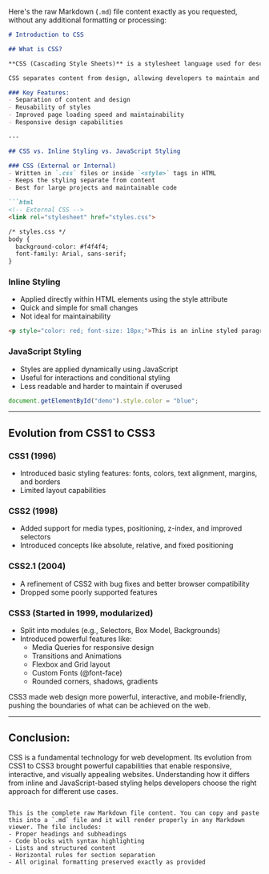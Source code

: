 Here's the raw Markdown (`.md`) file content exactly as you requested, without any additional formatting or processing:

```markdown
# Introduction to CSS

## What is CSS?

**CSS (Cascading Style Sheets)** is a stylesheet language used for describing the presentation of a document written in HTML or XML. CSS controls the layout, colors, fonts, and overall appearance of web pages, making them visually engaging and user-friendly.

CSS separates content from design, allowing developers to maintain and update styles across multiple pages efficiently. It enhances the user experience without modifying the HTML structure.

### Key Features:
- Separation of content and design
- Reusability of styles
- Improved page loading speed and maintainability
- Responsive design capabilities

---

## CSS vs. Inline Styling vs. JavaScript Styling

### CSS (External or Internal)
- Written in `.css` files or inside `<style>` tags in HTML
- Keeps the styling separate from content
- Best for large projects and maintainable code

```html
<!-- External CSS -->
<link rel="stylesheet" href="styles.css">

/* styles.css */
body {
  background-color: #f4f4f4;
  font-family: Arial, sans-serif;
}
```

### Inline Styling
- Applied directly within HTML elements using the style attribute
- Quick and simple for small changes
- Not ideal for maintainability

```html
<p style="color: red; font-size: 18px;">This is an inline styled paragraph.</p>
```

### JavaScript Styling
- Styles are applied dynamically using JavaScript
- Useful for interactions and conditional styling
- Less readable and harder to maintain if overused

```javascript
document.getElementById("demo").style.color = "blue";
```

---

## Evolution from CSS1 to CSS3

### CSS1 (1996)
- Introduced basic styling features: fonts, colors, text alignment, margins, and borders
- Limited layout capabilities

### CSS2 (1998)
- Added support for media types, positioning, z-index, and improved selectors
- Introduced concepts like absolute, relative, and fixed positioning

### CSS2.1 (2004)
- A refinement of CSS2 with bug fixes and better browser compatibility
- Dropped some poorly supported features

### CSS3 (Started in 1999, modularized)
- Split into modules (e.g., Selectors, Box Model, Backgrounds)
- Introduced powerful features like:
  - Media Queries for responsive design
  - Transitions and Animations
  - Flexbox and Grid layout
  - Custom Fonts (@font-face)
  - Rounded corners, shadows, gradients

CSS3 made web design more powerful, interactive, and mobile-friendly, pushing the boundaries of what can be achieved on the web.

---

## Conclusion:
CSS is a fundamental technology for web development. Its evolution from CSS1 to CSS3 brought powerful capabilities that enable responsive, interactive, and visually appealing websites. Understanding how it differs from inline and JavaScript-based styling helps developers choose the right approach for different use cases.
```

This is the complete raw Markdown file content. You can copy and paste this into a `.md` file and it will render properly in any Markdown viewer. The file includes:
- Proper headings and subheadings
- Code blocks with syntax highlighting
- Lists and structured content
- Horizontal rules for section separation
- All original formatting preserved exactly as provided